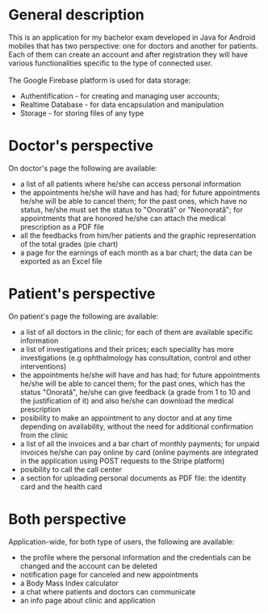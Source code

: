 # General description
This is an application for my bachelor exam developed in Java for Android mobiles that has two perspective: one for doctors and another for patients.
Each of them can create an account and after registration they will have various functionalities specific to the type of connected user.
<br><br>The Google Firebase platform is used for data storage: 
* Authentification - for creating and managing user accounts;
* Realtime Database - for data encapsulation and manipulation
* Storage - for storing files of any type
# Doctor's perspective
On doctor's page the following are available:
* a list of all patients where he/she can access personal information
* the appointments he/she will have and has had; for future appointments he/she will be able to cancel them; for the past ones, which have no status, he/she must set the status to "Onorată" or "Neonorată";
for appointments that are honored he/she can attach the medical prescription as a PDF file
* all the feedbacks from him/her patients and the graphic representation of the total grades (pie chart)
* a page for the earnings of each month as a bar chart; the data can be exported as an Excel file
# Patient's perspective
On patient's page the following are available:
* a list of all doctors in the clinic; for each of them are available specific information
* a list of investigations and their prices; each speciality has more investigations (e.g ophthalmology has consultation, control and other interventions)
* the appointments he/she will have and has had; for future appointments he/she will be able to cancel them; for the past ones, which has the status "Onorată", he/she can give feedback (a grade from 1 to 10 and the justification of it) and also he/she can download the medical prescription
* posibility to make an appointment to any doctor and at any time depending on availability, without the need for additional confirmation from the clinic
* a list of all the invoices and a bar chart of monthly payments; for unpaid invoices he/she can pay online by card (online payments are integrated in the application using POST requests to the Stripe platform)
* posibility to call the call center
* a section for uploading personal documents as PDF file: the identity card and the health card
# Both perspective
Application-wide, for both type of users, the following are available:
* the profile where the personal information and the credentials can be changed and the account can be deleted
* notification page for canceled and new appointments
* a Body Mass Index calculator
* a chat where patients and doctors can communicate
* an info page about clinic and application
